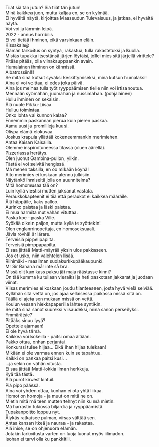 Tiiät siä tän jutun? Siä tiiät tän jutun!  
Minä kaikkea juon, mutta kaljaa en, se on kylmää.  
Ei hyvältä näytä, kirjoittaa Maaseudun Tulevaisuus, ja jatkaa, ei hyvältä näytä.  
Voi voi ja lämmin leipä.  
2022 - annus horribilis  
Ei voi tietää ihminen, eikä varsinkaan eläin.  
Kissakala@  
Elämän tarkoitus on syntyä, rakastua, tulla rakastetuksi ja kuolla.  
Mistäs tupakka itsestänsä järjen löytäisi, jollei mies sitä järjellä virittele?  
Pitääs pitääs, olla viinakauppaankin avain.  
Humalainen ihminen on kännissä.  
Albatrossiin!!!  
Se mitä sinä kutsut syväksi keskittymiseksi, minä kutsun humalaksi!  
Aina ei voi voittaa, ei edes joka päivä.  
Aina jos meinaa tulla työt ryyppäämisen tielle niin voi irtisanoutua.  
Mennään syömähän, juomahan ja nussimahan. (pohjalainen)  
Hullu ihminen on sekaisin.  
Älä nuole Pikku-Liisaa.  
Hulluu toimintaa.  
Onko lohta vai kunnon kalaa?  
Ennemmin paskannan pierua kuin pieren paskaa.  
Aamu uusi ja promillleja kuusi.  
Olispa elämä elokuvaa.  
Joskus krapula yllättää kokeneemmankin merimiehen.  
Antaa Kaisan Kaisailla.  
Olemme inspiroituneessa tilassa (oluen äärellä).  
Pizzeriassa herätys.  
Olen juonut Gambina-pullon, ylikin.  
Tästä ei voi selvitä hengissä.  
Mä menen taksilla, en oo mikään köyhä!  
Aito merimies ei koskaan alennu julkisiin.  
Näytänkö ihmiseltä jolla on suunnitelma?  
Mitä homomusaa tää on?  
Luin kyllä viestisi mutten jaksanut vastata.  
Peräukkokapteenit ei tiiä että peräukot ei kaikkea määräile.  
Älä häppäile, kaks palloo.  
Aurinko paistaa ja läski paistaa.  
Ei mua harmita mut vähän vituttaa.  
Paska koe - paska Ville.  
Syökää oikein paljon, mutta kyllä te syöttekin!  
Olen englanninopettaja, en homoseksuaali.  
Jävla rövhål är lärare.  
Terveisiä pippelipapilta.  
Terveisiä pimppapapilta.  
Ei saa jättää Matti-mäyrää yksin ulos pakkaseen.  
Jos et usko, niin valehtelen lisää.  
Riihimäki - maailman suolakurkkupääkaupunki.  
Mr Sir Banana mår inte så bra.  
Missä olit kun kass paksu jäi maja räästasse kinni?  
On tää kumma ku tullaan vieraiksi ja heti paskotaan jakkarat ja juodaan viinat.  
Viisas merimies ei koskaan joudu tilanteeseen, josta hyvä vielä selviää.  
Kyllähän sitä vettä on, jos ajaa sellaisessa paikassa missä sitä on.  
Täällä ei ajeta sen mukaan missä on vettä.  
Koulun vessan hiekkapaperilla lähtee syntikin.  
Se mitä sinä sanot suureksi viisaudeksi, minä sanon perseilyksi.  
Ymmärätsie?  
Pitääks sinuu lyyä?  
Opettele ajamaan!  
Ei ole hyvä tämä.  
Kaikkea voi kokeilla - paitsi omaa äitiään.  
Pakko ottaa, onhan perjantai.  
Konkurssi tulee hiljaa… Eikä ihan hiljaa tulekaan!  
Mikään ei ole varmaa ennen kuin se tapahtuu.  
Kaikki on paskaa paitsi kusi…  
…ja sekin on vähän vitusta.  
Ei saa jättää Matti-lokkia ilman herkkuja.  
Kyä tää tästä.  
Älä purot kirvest kintuil.  
Piä pipo päässä.  
Aina voi yhden ottaa, kunhan ei ota yhtä liikaa.  
Homot on homoja - ja muut on mitä ne on.  
Mietin mitä mä teen mutten tehnyt niin ku mä mietin.  
Mä harrastin lukiossa biljardia ja ryyppäämistä.  
Tupakanpoltto loppuu nyt.  
Älykäs ratkaisee pulman, viisas välttää sen.  
Antaa kansan itkeä ja nauraa - ja rakastaa.  
Älä inise, se on ohjenuora elämän.  
Jotakin tarkoitusta varten on luoja luonut myös iilimadon.  
Isohan ei tarvi olla ku pankkitili.  
